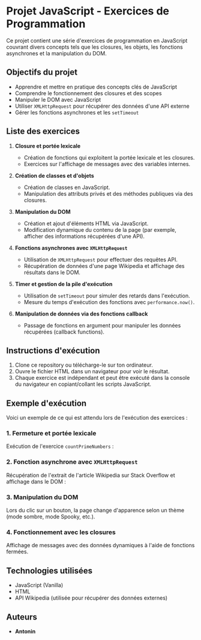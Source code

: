 # Projet JavaScript - Exercices de Programmation

Ce projet contient une série d'exercices de programmation en JavaScript couvrant divers concepts tels que les closures, les objets, les fonctions asynchrones et la manipulation du DOM.

## Objectifs du projet

- Apprendre et mettre en pratique des concepts clés de JavaScript
- Comprendre le fonctionnement des closures et des scopes
- Manipuler le DOM avec JavaScript
- Utiliser `XMLHttpRequest` pour récupérer des données d'une API externe
- Gérer les fonctions asynchrones et les `setTimeout`

## Liste des exercices

1. **Closure et portée lexicale**

   - Création de fonctions qui exploitent la portée lexicale et les closures.
   - Exercices sur l'affichage de messages avec des variables internes.

2. **Création de classes et d'objets**

   - Création de classes en JavaScript.
   - Manipulation des attributs privés et des méthodes publiques via des closures.

3. **Manipulation du DOM**

   - Création et ajout d'éléments HTML via JavaScript.
   - Modification dynamique du contenu de la page (par exemple, afficher des informations récupérées d'une API).

4. **Fonctions asynchrones avec `XMLHttpRequest`**

   - Utilisation de `XMLHttpRequest` pour effectuer des requêtes API.
   - Récupération de données d'une page Wikipedia et affichage des résultats dans le DOM.

5. **Timer et gestion de la pile d'exécution**

   - Utilisation de `setTimeout` pour simuler des retards dans l'exécution.
   - Mesure du temps d'exécution des fonctions avec `performance.now()`.

6. **Manipulation de données via des fonctions callback**
   - Passage de fonctions en argument pour manipuler les données récupérées (callback functions).

## Instructions d'exécution

1. Clone ce repository ou télécharge-le sur ton ordinateur.
2. Ouvre le fichier HTML dans un navigateur pour voir le résultat.
3. Chaque exercice est indépendant et peut être exécuté dans la console du navigateur en copiant/collant les scripts JavaScript.

## Exemple d'exécution

Voici un exemple de ce qui est attendu lors de l'exécution des exercices :

### 1. Fermeture et portée lexicale

Exécution de l'exercice `countPrimeNumbers` :

### 2. Fonction asynchrone avec `XMLHttpRequest`

Récupération de l'extrait de l'article Wikipedia sur Stack Overflow et affichage dans le DOM :

### 3. Manipulation du DOM

Lors du clic sur un bouton, la page change d'apparence selon un thème (mode sombre, mode Spooky, etc.).

### 4. Fonctionnement avec les closures

Affichage de messages avec des données dynamiques à l'aide de fonctions fermées.

## Technologies utilisées

- JavaScript (Vanilla)
- HTML
- API Wikipedia (utilisée pour récupérer des données externes)

## Auteurs

- **Antonin**
